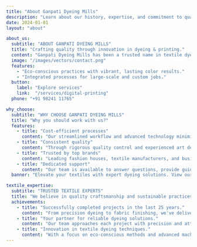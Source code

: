 ```yaml
---
title: "About Ganpati Dyeing Mills"
description: "Learn about our history, expertise, and commitment to quality in textile dyeing and printing"
date: 2024-01-01
layout: "about"

about_us:
  subtitle: "ABOUT GANPATI DYEING MILLS"
  title: "Crafting quality through innovation in dyeing & printing."
  content: "Ganpati Dyeing Mills has been a trusted name in textile dyeing and printing solutions. We combine cutting-edge technology with unmatched craftsmanship, we specialize in fabric dyeing, digital printing, and color-fast treatments designed for both commercial and custom jobs."
  image: "/images/vectors/contact.png"
  features:
    - "Eco-conscious practices with vibrant, lasting color results."
    - "Integrated processes for large-scale and custom jobs."
  button:
    label: "Explore services"
    link:  "/services/digital-printing"
  phone: "+91 98241 11765"

why_choose:
  subtitle: "WHY CHOOSE GANPATI DYEING MILLS"
  title: "Why you should work with us?"
  features:
    - title: "Cost-efficient processes"
      content: "Our streamlined workflow and advanced technology minimize resource wastage while maximizing efficiency, delivering large-scale fabric jobs."
    - title: "Consistent quality"
      content: "Through rigorous quality control and experienced art deliver exceptional results that meet your expectations every time."
    - title: "Trusted by top brands"
      content: "Leading fashion houses, textile manufacturers, and businesses trust our reliable and timely delivery processes."
    - title: "Dedicated support"
      content: "Our team is available to answer questions, provide guidance and expert consultation, from processing to final deliveries."
  banner: "Elevate your textiles with expert dyeing solutions. View our recent projects"

textile_expertise:
  subtitle: "TRUSTED TEXTILE EXPERTS"
  title: "We believe in quality craftsmanship and sustainable practices."
  achievements:
    - title: "Successfully completed projects in the last 25 years."
      content: "From precision dyeing to fabric finishing, we've delivered quality results for clients across the textile industry, covering everything from manufacturing to designs."
    - title: "Your partner for reliable dyeing solutions."
      content: "Our team approaches each project with precision and attention to detail, ensuring every job meets professional quality standards."
    - title: "Innovation in textile dyeing techniques."
      content: "With a focus on eco-conscious methods and advanced machinery, we continually evolve to deliver cutting-edge textile solutions."
---
```

